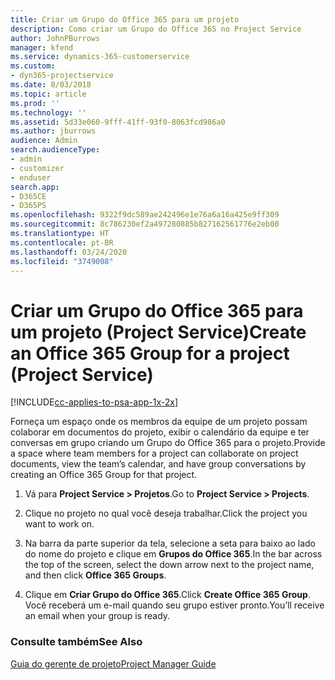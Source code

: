 ```yaml
---
title: Criar um Grupo do Office 365 para um projeto
description: Como criar um Grupo do Office 365 no Project Service
author: JohnPBurrows
manager: kfend
ms.service: dynamics-365-customerservice
ms.custom:
- dyn365-projectservice
ms.date: 8/03/2018
ms.topic: article
ms.prod: ''
ms.technology: ''
ms.assetid: 5d33e060-9fff-41ff-93f0-8063fcd986a0
ms.author: jburrows
audience: Admin
search.audienceType:
- admin
- customizer
- enduser
search.app:
- D365CE
- D365PS
ms.openlocfilehash: 9322f9dc589ae242496e1e76a6a16a425e9ff309
ms.sourcegitcommit: 8c786230ef2a497280885b827162561776e2eb00
ms.translationtype: HT
ms.contentlocale: pt-BR
ms.lasthandoff: 03/24/2020
ms.locfileid: "3749008"
---
```

# <a name="create-an-office-365-group-for-a-project-project-service"></a><span data-ttu-id="cd373-103">Criar um Grupo do Office 365 para um projeto (Project Service)</span><span class="sxs-lookup"><span data-stu-id="cd373-103">Create an Office 365 Group for a project (Project Service)</span></span>

[!INCLUDE[cc-applies-to-psa-app-1x-2x](../includes/cc-applies-to-psa-app-1x-2x.md)]

<span data-ttu-id="cd373-104">Forneça um espaço onde os membros da equipe de um projeto possam colaborar em documentos do projeto, exibir o calendário da equipe e ter conversas em grupo criando um Grupo do Office 365 para o projeto.</span><span class="sxs-lookup"><span data-stu-id="cd373-104">Provide a space where team members for a project can collaborate on project documents, view the team’s calendar, and have group conversations by creating an Office 365 Group for that project.</span></span>  
  
1.  <span data-ttu-id="cd373-105">Vá para **Project Service > Projetos**.</span><span class="sxs-lookup"><span data-stu-id="cd373-105">Go to **Project Service > Projects**.</span></span>  
  
2.  <span data-ttu-id="cd373-106">Clique no projeto no qual você deseja trabalhar.</span><span class="sxs-lookup"><span data-stu-id="cd373-106">Click the project you want to work on.</span></span>  
  
3.  <span data-ttu-id="cd373-107">Na barra da parte superior da tela, selecione a seta para baixo ao lado do nome do projeto e clique em **Grupos do Office 365**.</span><span class="sxs-lookup"><span data-stu-id="cd373-107">In the bar across the top of the screen, select the down arrow next to the project name, and then click **Office 365 Groups**.</span></span>  
  
4.  <span data-ttu-id="cd373-108">Clique em **Criar Grupo do Office 365**.</span><span class="sxs-lookup"><span data-stu-id="cd373-108">Click **Create Office 365 Group**.</span></span> <span data-ttu-id="cd373-109">Você receberá um e-mail quando seu grupo estiver pronto.</span><span class="sxs-lookup"><span data-stu-id="cd373-109">You’ll receive an email when your group is ready.</span></span>  
  
### <a name="see-also"></a><span data-ttu-id="cd373-110">Consulte também</span><span class="sxs-lookup"><span data-stu-id="cd373-110">See Also</span></span>  
 [<span data-ttu-id="cd373-111">Guia do gerente de projeto</span><span class="sxs-lookup"><span data-stu-id="cd373-111">Project Manager Guide</span></span>](../project-service/project-manager-guide.md)
